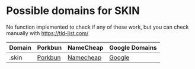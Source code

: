 # Possible domains for SKIN

No function implemented to check if any of these work, but you can check manually with https://tld-list.com/

| Domain | Porkbun | NameCheap | Google Domains |
|---|---|---|---|
| .skin | [Porkbun](https://porkbun.com/checkout/search?prb=e814663da1&tlds=&idnLanguage=&search=search&q=.skin) | [Namecheap](https://www.namecheap.com/domains/registration/results/?domain=.skin) | [Google](https://domains.google.com/registrar/search?searchTerm=.skin) |
